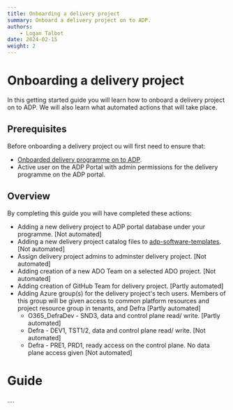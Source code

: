 ```yaml
---
title: Onboarding a delivery project
summary: Onboard a delivery project on to ADP.
authors:
    - Logan Talbot
date: 2024-02-15
weight: 2
---
```

# Onboarding a delivery project

In this getting started guide you will learn how to onboard a delivery project on to ADP. We will also learn what automated actions that will take place.

## Prerequisites

Before onboarding a delivery project ou will first need to ensure that:

- [Onboarded delivery programme on to ADP](onboarding-a-delivery-programme.md).
- Active user on the ADP Portal with admin permissions for the delivery programme on the ADP portal.

## Overview

By completing this guide you will have completed these actions:

- Adding a new delivery project to ADP portal database under your programme. [Not automated]
- Adding a new delivery project catalog files to [adp-software-templates](https://github.com/DEFRA/adp-software-templates). [Not automated]
- Assign delivery project admins to adminster delivery project. [Not automated]
- Adding creation of a new ADO Team on a selected ADO project. [Not automated]
- Adding creation of GitHub Team for delivery project. [Partly automated]
- Adding Azure group(s) for the delivery project's tech users. Members of this group will be given access to common platform resources and project resource group in tenants, and Defra [Partly automated]
  - O365_DefraDev  - SND3, data and control plane read/ write. [Partly automated]
  - Defra - DEV1, TST1/2, data and control plane read/ write. [Not automated]
  - Defra - PRE1, PRD1, ready access on the control plane. No data plane access given [Not automated]

# Guide

....
